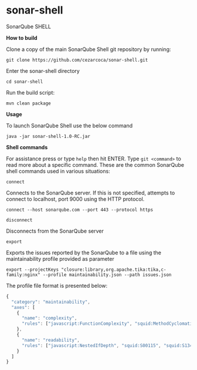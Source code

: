 # sonar-shell
SonarQube SHELL

**How to build**

Clone a copy of the main SonarQube Shell git repository by running:
```shell
git clone https://github.com/cezarcoca/sonar-shell.git
```
Enter the sonar-shell directory
```shell
cd sonar-shell
```
Run the build script:
```shell
mvn clean package
```

**Usage**

To launch SonarQube Shell use the below command
```shell
java -jar sonar-shell-1.0-RC.jar
```

**Shell commands**

For assistance press or type `help` then hit ENTER. Type `git <command>` to read more about a specific command.
These are the common SonarQube shell commands used in various situations:

`connect`

Connects to the SonarQube server. If this is not specified, attempts to connect to localhost, port 9000 using the HTTP protocol.

```shell
connect --host sonarqube.com --port 443 --protocol https
```

`disconnect`

Disconnects from the SonarQube server

`export`

Exports the issues reported by the SonarQube to a file using the maintainability profile provided as parameter

```shell
export --projectKeys "closure:library,org.apache.tika:tika,c-family:nginx" --profile maintainability.json --path issues.json
```

The profile file format is presented below:

```js
{
  "category": "maintainability",
  "axes": [
    {
      "name": "complexity",
      "rules": ["javascript:FunctionComplexity", "squid:MethodCyclomaticComplexity", "squid:S1067", "cpp:FunctionComplexity"]
    },
    {
      "name": "readability",
      "rules": ["javascript:NestedIfDepth", "squid:S00115", "squid:S134", "c:S134"]
    }
  ]
}
```
 
